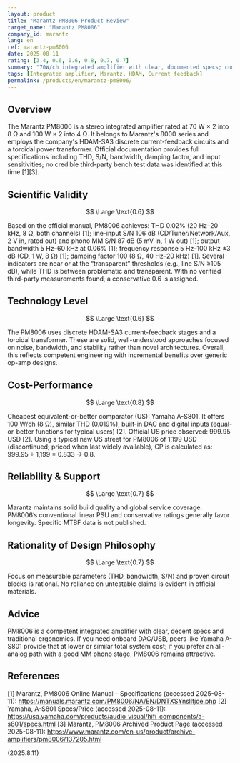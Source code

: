 ```yaml
---
layout: product
title: "Marantz PM8006 Product Review"
target_name: "Marantz PM8006"
company_id: marantz
lang: en
ref: marantz-pm8006
date: 2025-08-11
rating: [3.4, 0.6, 0.6, 0.8, 0.7, 0.7]
summary: "70W/ch integrated amplifier with clear, documented specs; competitive against modern peers when priced at typical US street"
tags: [Integrated amplifier, Marantz, HDAM, Current feedback]
permalink: /products/en/marantz-pm8006/
---
```


## Overview

The Marantz PM8006 is a stereo integrated amplifier rated at 70 W × 2 into 8 Ω and 100 W × 2 into 4 Ω. It belongs to Marantz's 8000 series and employs the company's HDAM-SA3 discrete current-feedback circuits and a toroidal power transformer. Official documentation provides full specifications including THD, S/N, bandwidth, damping factor, and input sensitivities; no credible third-party bench test data was identified at this time [1][3].

## Scientific Validity

$$ \Large \text{0.6} $$

Based on the official manual, PM8006 achieves: THD 0.02% (20 Hz–20 kHz, 8 Ω, both channels) [1]; line-input S/N 106 dB (CD/Tuner/Network/Aux, 2 V in, rated out) and phono MM S/N 87 dB (5 mV in, 1 W out) [1]; output bandwidth 5 Hz–60 kHz at 0.06% [1]; frequency response 5 Hz–100 kHz ±3 dB (CD, 1 W, 8 Ω) [1]; damping factor 100 (8 Ω, 40 Hz–20 kHz) [1]. Several indicators are near or at the “transparent” thresholds (e.g., line S/N ≥105 dB), while THD is between problematic and transparent. With no verified third-party measurements found, a conservative 0.6 is assigned.

## Technology Level

$$ \Large \text{0.6} $$

The PM8006 uses discrete HDAM-SA3 current-feedback stages and a toroidal transformer. These are solid, well-understood approaches focused on noise, bandwidth, and stability rather than novel architectures. Overall, this reflects competent engineering with incremental benefits over generic op-amp designs.

## Cost-Performance

$$ \Large \text{0.8} $$

Cheapest equivalent-or-better comparator (US): Yamaha A-S801. It offers 100 W/ch (8 Ω), similar THD (0.019%), built-in DAC and digital inputs (equal-or-better functions for typical users) [2]. Official US price observed: 999.95 USD [2]. Using a typical new US street for PM8006 of 1,199 USD (discontinued; priced when last widely available), CP is calculated as: 999.95 ÷ 1,199 = 0.833 → 0.8.

## Reliability & Support

$$ \Large \text{0.7} $$

Marantz maintains solid build quality and global service coverage. PM8006’s conventional linear PSU and conservative ratings generally favor longevity. Specific MTBF data is not published.

## Rationality of Design Philosophy

$$ \Large \text{0.7} $$

Focus on measurable parameters (THD, bandwidth, S/N) and proven circuit blocks is rational. No reliance on untestable claims is evident in official materials.

## Advice

PM8006 is a competent integrated amplifier with clear, decent specs and traditional ergonomics. If you need onboard DAC/USB, peers like Yamaha A-S801 provide that at lower or similar total system cost; if you prefer an all-analog path with a good MM phono stage, PM8006 remains attractive.

## References

[1] Marantz, PM8006 Online Manual – Specifications (accessed 2025-08-11): https://manuals.marantz.com/PM8006/NA/EN/DNTXSYnslltjoe.php
[2] Yamaha, A-S801 Specs/Price (accessed 2025-08-11): https://usa.yamaha.com/products/audio_visual/hifi_components/a-s801/specs.html
[3] Marantz, PM8006 Archived Product Page (accessed 2025-08-11): https://www.marantz.com/en-us/product/archive-amplifiers/pm8006/137205.html

(2025.8.11)